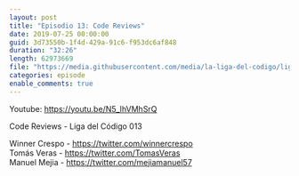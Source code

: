 ```yaml
---
layout: post
title: "Episodio 13: Code Reviews"
date: 2019-07-25 00:00:00
guid: 3d73550b-1f4d-429a-91c6-f953dc6af848
duration: "32:26"
length: 62973669
file: "https://media.githubusercontent.com/media/la-liga-del-codigo/ligadelcodigo/master/files/2019-07-25-code-reviews.mp3"
categories: episode
enable_comments: true
---
```


Youtube: https://youtu.be/N5_lhVMhSrQ

Code Reviews - Liga del Código 013

Winner Crespo - https://twitter.com/winnercrespo
<br/>Tomás Veras - https://twitter.com/TomasVeras
<br/>Manuel Mejia - https://twitter.com/mejiamanuel57
